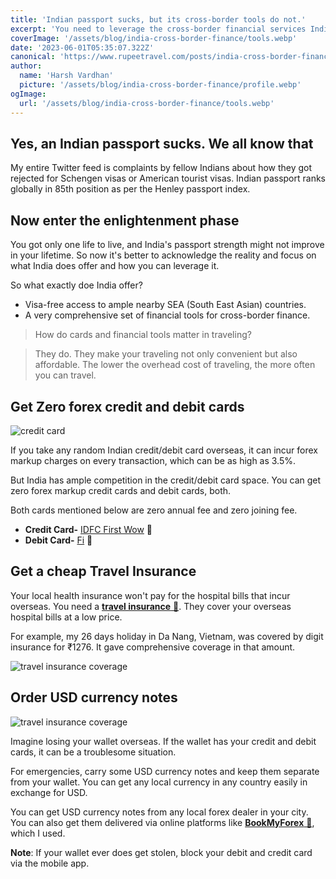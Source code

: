 ```yaml
---
title: 'Indian passport sucks, but its cross-border tools do not.'
excerpt: 'You need to leverage the cross-border financial services India provides for your next international travel plan'
coverImage: '/assets/blog/india-cross-border-finance/tools.webp'
date: '2023-06-01T05:35:07.322Z'
canonical: 'https://www.rupeetravel.com/posts/india-cross-border-finance'
author:
  name: 'Harsh Vardhan'
  picture: '/assets/blog/india-cross-border-finance/profile.webp'
ogImage:
  url: '/assets/blog/india-cross-border-finance/tools.webp'
---
```


## Yes, an Indian passport sucks. We all know that ###

My entire Twitter feed is complaints by fellow Indians about how they got rejected for Schengen visas or American tourist visas. Indian passport ranks globally in 85th position as per the Henley passport index.

## Now enter the enlightenment phase

You got only one life to live, and India's passport strength might not improve in your lifetime. So now it's better to acknowledge the reality and focus on what India does offer and how you can leverage it.

So what exactly doe India offer?
- Visa-free access to ample nearby SEA (South East Asian) countries.
- A very comprehensive set of financial tools for cross-border finance.


> How do cards and financial tools matter in traveling?

> They do. They make your traveling not only convenient but also affordable. The lower the overhead cost of traveling, the more often you can travel.

## Get Zero forex credit and debit cards

![credit card](/assets/blog/india-cross-border-finance/credit-card.webp "Credit Card")

If you take any random Indian credit/debit card overseas, it can incur forex markup charges on every transaction, which can be as high as 3.5%.

But India has ample competition in the credit/debit card space. You can get zero forex markup credit cards and debit cards, both.

Both cards mentioned below are zero annual fee and zero joining fee.

- **Credit Card-** [IDFC First Wow](https://www.rupeetravel.com/credit-cards-travel-vietnam-zero-forex-markup-fee) 🔗
- **Debit Card-** [Fi](https://www.rupeetravel.com/debit-cards-travel-vietnam-zero-forex-markup-fee) 🔗

## Get a cheap Travel Insurance 

Your local health insurance won't pay for the hospital bills that incur overseas. You need a [**travel insurance** 🔗](https://www.rupeetravel.com/travel-insurance-india-vietnam). They cover your overseas hospital bills at a low price.

For example, my 26 days holiday in Da Nang, Vietnam, was covered by digit insurance for ₹1276. It gave comprehensive coverage in that amount.

![travel insurance coverage](/assets/blog/india-cross-border-finance/travel-insurance-coverage.webp "travel insurance coverage")

## Order USD currency notes

![travel insurance coverage](/assets/blog/india-cross-border-finance/usd-currency-notes.webp "travel insurance coverage")

Imagine losing your wallet overseas. If the wallet has your credit and debit cards, it can be a troublesome situation.

For emergencies, carry some USD currency notes and keep them separate from your wallet. You can get any local currency in any country easily in exchange for USD.

You can get USD currency notes from any local forex dealer in your city. You can also get them delivered via online platforms like [**BookMyForex** 🔗](https://www.rupeetravel.com/buy-foreign-currency-notes-online), which I used.

**Note**: If your wallet ever does get stolen, block your debit and credit card via the mobile app.

